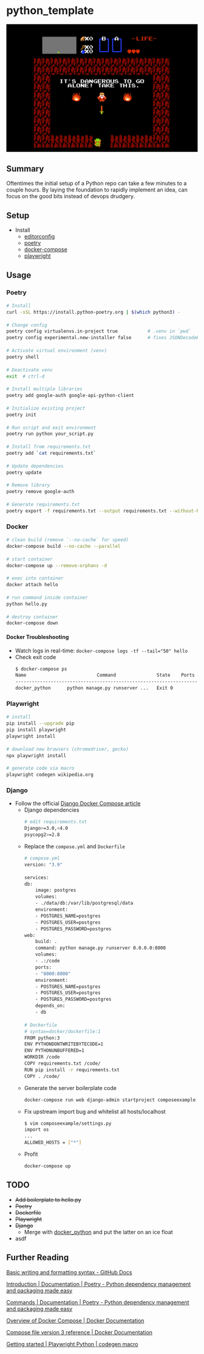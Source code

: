 # python_template

!["It's dangerous to go alone! Take this."](zelda.jpg)
<!-- <img src="https://user-images.githubusercontent.com/4097471/144654508-823c6e31-5e10-404c-9f9f-0d6b9d6ce617.jpg" width="300"> -->

## Summary
Oftentimes the initial setup of a Python repo can take a few minutes to a couple hours.
By laying the foundation to rapidly implement an idea, can focus on the good bits instead of
devops drudgery.

## Setup
* Install 
    * [editorconfig](https://editorconfig.org/)
    * [poetry](https://python-poetry.org/docs/)
    * [docker-compose](https://docs.docker.com/compose/install/)
    * [playwright](https://playwright.dev/python/docs/intro#installation)

## Usage
### Poetry
```bash
# Install
curl -sSL https://install.python-poetry.org | $(which python3) -

# Change config
poetry config virtualenvs.in-project true           # .venv in `pwd`
poetry config experimental.new-installer false      # fixes JSONDecodeError on Python3.10

# Activate virtual environment (venv)
poetry shell

# Deactivate venv
exit  # ctrl-d

# Install multiple libraries
poetry add google-auth google-api-python-client

# Initialize existing project
poetry init

# Run script and exit environment
poetry run python your_script.py

# Install from requirements.txt
poetry add `cat requirements.txt`

# Update dependencies
poetry update

# Remove library
poetry remove google-auth

# Generate requirements.txt
poetry export -f requirements.txt --output requirements.txt --without-hashes
```

### Docker
```bash
# clean build (remove `--no-cache` for speed)
docker-compose build --no-cache --parallel

# start container
docker-compose up --remove-orphans -d

# exec into container
docker attach hello

# run command inside container
python hello.py

# destroy container
docker-compose down
```

#### Docker Troubleshooting
* Watch logs in real-time: `docker-compose logs -tf --tail="50" hello`
* Check exit code
    ```bash
    $ docker-compose ps
    Name                          Command               State    Ports
    ------------------------------------------------------------------------------
    docker_python      python manage.py runserver ...   Exit 0
    ```

### Playwright
```bash
# install
pip install --upgrade pip
pip install playwright
playwright install

# download new browsers (chromedriver, gecko)
npx playwright install

# generate code via macro
playwright codegen wikipedia.org
```

### Django
* Follow the official [Django Docker Compose article](https://docs.docker.com/samples/django/)
    * Django dependencies
        ```bash
        # edit requirements.txt
        Django>=3.0,<4.0
        psycopg2>=2.8
        ```
    * Replace the `compose.yml` and `Dockerfile`
        ```bash
        # compose.yml
        version: "3.9"
   
        services:
        db:
            image: postgres
            volumes:
            - ./data/db:/var/lib/postgresql/data
            environment:
            - POSTGRES_NAME=postgres
            - POSTGRES_USER=postgres
            - POSTGRES_PASSWORD=postgres
        web:
            build: .
            command: python manage.py runserver 0.0.0.0:8000
            volumes:
            - .:/code
            ports:
            - "8000:8000"
            environment:
            - POSTGRES_NAME=postgres
            - POSTGRES_USER=postgres
            - POSTGRES_PASSWORD=postgres
            depends_on:
            - db

        # Dockerfile
        # syntax=docker/dockerfile:1
        FROM python:3
        ENV PYTHONDONTWRITEBYTECODE=1
        ENV PYTHONUNBUFFERED=1
        WORKDIR /code
        COPY requirements.txt /code/
        RUN pip install -r requirements.txt
        COPY . /code/
        ```
    * Generate the server boilerplate code
        ```bash
        docker-compose run web django-admin startproject composeexample .
        ```
    * Fix upstream import bug and whitelist all hosts/localhost
        ```bash
        $ vim composeexample/settings.py
        import os
        ...
        ALLOWED_HOSTS = ["*"]
        ```
    * Profit
        ```bash
        docker-compose up
        ```

## TODO
* ~~Add boilerplate to hello.py~~
* ~~Poetry~~
* ~~Dockerfile~~
* ~~Playwright~~
* ~~Django~~
   * Merge with [docker_python](https://github.com/pythoninthegrass/docker_python) and put the latter on an ice float
* asdf

## Further Reading
[Basic writing and formatting syntax - GitHub Docs](https://docs.github.com/en/get-started/writing-on-github/getting-started-with-writing-and-formatting-on-github/basic-writing-and-formatting-syntax)

[Introduction | Documentation | Poetry - Python dependency management and packaging made easy](https://python-poetry.org/docs/)

[Commands | Documentation | Poetry - Python dependency management and packaging made easy](https://python-poetry.org/docs/cli#export)

[Overview of Docker Compose | Docker Documentation](https://docs.docker.com/compose/)

[Compose file version 3 reference | Docker Documentation](https://docs.docker.com/compose/compose-file/compose-file-v3/)

[Getting started | Playwright Python | codegen macro](https://playwright.dev/python/docs/intro)
